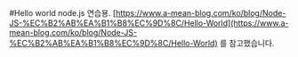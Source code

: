 #Hello world
node.js 연습용.
[https://www.a-mean-blog.com/ko/blog/Node-JS-%EC%B2%AB%EA%B1%B8%EC%9D%8C/Hello-World](https://www.a-mean-blog.com/ko/blog/Node-JS-%EC%B2%AB%EA%B1%B8%EC%9D%8C/Hello-World) 를 참고했습니다.